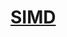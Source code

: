 # [SIMD](chrome-extension://ikhdkkncnoglghljlkmcimlnlhkeamad/pdf-viewer/web/viewer.html?file=http%3A%2F%2Fconst.me%2Farticles%2Fsimd%2Fsimd.pdf#=&zoom=page-width)

